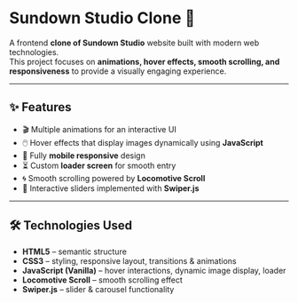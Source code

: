 # Sundown Studio Clone 🎨

A frontend **clone of Sundown Studio** website built with modern web technologies.  
This project focuses on **animations, hover effects, smooth scrolling, and responsiveness** to provide a visually engaging experience.

---

## ✨ Features

- 🎬 Multiple animations for an interactive UI  
- 🖱️ Hover effects that display images dynamically using **JavaScript**  
- 📱 Fully **mobile responsive** design  
- ⏳ Custom **loader screen** for smooth entry  
- 🌀 Smooth scrolling powered by **Locomotive Scroll**  
- 📸 Interactive sliders implemented with **Swiper.js**

---

## 🛠️ Technologies Used

- **HTML5** – semantic structure  
- **CSS3** – styling, responsive layout, transitions & animations  
- **JavaScript (Vanilla)** – hover interactions, dynamic image display, loader  
- **Locomotive Scroll** – smooth scrolling effect  
- **Swiper.js** – slider & carousel functionality  
